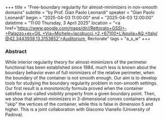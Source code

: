 +++
title = "Free-boundary regularity for almost-minimizers in non-smooth domains"
subtitle = "by Prof. Gian Paolo Leonardi"
speaker = "Gian Paolo Leonardi"
begin = "2025-04-03 11:00:00"
end = "2025-04-03 12:00:00"
datetime = "11:00 Thursday, 3 April 2025"
location = "<a href='https://www.google.com/maps/dir//Rettorato+GSSI+-+Palazzo+ex+GIL,+Via+Michele+Iacobucci,+2,+67100+L'Aquila+AQ,+Italy/@42.3443938,13.3153852'>Auditorium, Rectorate</a>"
tags = "a_s_w"
+++

### Abstract
While interior regularity theory for almost-minimizers of the perimeter functional has been established since 1984, much less is known about the boundary behavior even of full minimizers of the relative perimeter, when the boundary of the container is not smooth enough. Our aim is to develop tools for studying the boundary regularity problem in non-smooth settings. Our first result is a monotonicity formula proved when the container satisfies a so-called visibility property from a given boundary point. Then, we show that almost-minimizers in 3-dimensional convex containers always "skip" the vertices of the container, while this is false in dimension 5 and higher. This is a joint collaboration with Giacomo Vianello (University of Padova).
